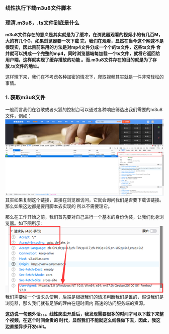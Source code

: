 ### 线性执行下载m3u8文件脚本

### 理清.m3u8，.ts文件到底是什么

**m3u8文件存在的意义是其实就是为了缓冲，在浏览器观看的视频小的有几百M，大的有几个G，如果浏览器要一次下载
完，我们在观看，显然在当今这个网速不是很现实，因此目前采用的方法是对mp4文件分成一个个的ts文件，这些ts文件
合并就可以拼成一个完整的mp4，同时浏览器端每加载一个ts文件，就将它返回给用户端，这样就实现了缓存播放的功能
。而.m3u8文件存在的目的就是为了存放.ts文件的地址。**

这样理下来，我们在不考虑各种加密的情况下，爬取视频其实就是一件非常轻松的事情。

### 1. 获取m3u8文件

一般而言我们在谷歌或者火狐的控制台可以通过各种响应筛选出我们需要的m3u8文件，例如：![img.png](img.png)
其实如果复制这个链接，直接在浏览器访问，它就会询问我们是否要下载该链接。那么如果这边都是要用脚本去实现的
所以不需要理它。

那么在工作开始之前，我们首先要对自己进行一个基本的身份伪装，让我们化身浏览器。如下图所示:![img_1.png](img_1.png)
我们需要偷一个请求头使用，后端是根据我们的请求判断我们是谁的，假设我们是浏览器，那么我们就有足够的理由在短时间内
高速的访问服务端的资源。

**这边说一句题外话。。。线性爬虫开启后，我发现需要很多的时间才可以下载下来整个视频，在这个时间金贵的
时代，显然我们不能就这么线性做下去，因此，我这边直接异步开发shit。**

